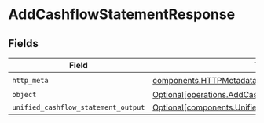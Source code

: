 # AddCashflowStatementResponse


## Fields

| Field                                                                                                                | Type                                                                                                                 | Required                                                                                                             | Description                                                                                                          |
| -------------------------------------------------------------------------------------------------------------------- | -------------------------------------------------------------------------------------------------------------------- | -------------------------------------------------------------------------------------------------------------------- | -------------------------------------------------------------------------------------------------------------------- |
| `http_meta`                                                                                                          | [components.HTTPMetadata](../../models/components/httpmetadata.md)                                                   | :heavy_check_mark:                                                                                                   | N/A                                                                                                                  |
| `object`                                                                                                             | [Optional[operations.AddCashflowStatementResponseBody]](../../models/operations/addcashflowstatementresponsebody.md) | :heavy_minus_sign:                                                                                                   | N/A                                                                                                                  |
| `unified_cashflow_statement_output`                                                                                  | [Optional[components.UnifiedCashflowStatementOutput]](../../models/components/unifiedcashflowstatementoutput.md)     | :heavy_minus_sign:                                                                                                   | N/A                                                                                                                  |
